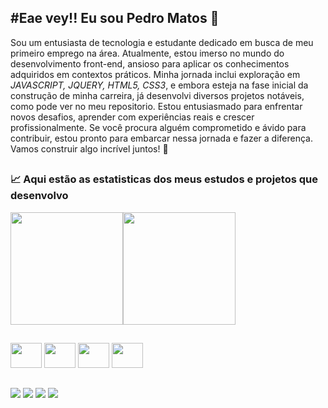 ## #Eae vey!! Eu sou Pedro Matos :frog:

Sou um entusiasta de tecnologia e estudante dedicado em busca de meu primeiro emprego na área. Atualmente, estou imerso no mundo do desenvolvimento front-end, ansioso para aplicar os conhecimentos adquiridos em contextos práticos. Minha jornada inclui exploração em *JAVASCRIPT, JQUERY, HTML5, CSS3*, e embora esteja na fase inicial da construção de minha carreira, já desenvolvi diversos projetos notáveis, como pode ver no meu repositorio. Estou entusiasmado para enfrentar novos desafios, aprender com experiências reais e crescer profissionalmente. Se você procura alguém comprometido e ávido para contribuir, estou pronto para embarcar nessa jornada e fazer a diferença. Vamos construir algo incrível juntos! 🚀

##


###  :chart_with_upwards_trend: Aqui estão as estatisticas dos meus estudos e projetos que desenvolvo 
<div>
 <img  height="180em" src="https://github-readme-stats.vercel.app/api?username=pedrodabahia&theme=shadow_green&show_icons=true"><img height="180em" src="https://github-readme-stats.vercel.app/api/top-langs/?username=pedrodabahia&layout=compact&theme=shadow_green">
</div> 

##

<div>
 <a href="https://www.w3schools.com/js/"> <img width="50" height="40" src="https://cdn.jsdelivr.net/gh/devicons/devicon/icons/javascript/javascript-original.svg"></a>
 <a href="https://jquery.com/"> <img width="50" height="40" src="https://cdn.jsdelivr.net/gh/devicons/devicon/icons/jquery/jquery-original-wordmark.svg"></a>
 <a href="https://www.w3schools.com/html/"><img width="50" height="40" src="https://cdn.jsdelivr.net/gh/devicons/devicon/icons/html5/html5-original.svg"></a>
 <a href="https://www.w3schools.com/css/"> <img width="50" height="40" src="https://cdn.jsdelivr.net/gh/devicons/devicon/icons/css3/css3-original.svg"></a>
</div>

##

<div>
 <a href="https://www.linkedin.com/in/pedro-henrique-silva-matos-197483202/"><img src="https://img.shields.io/badge/LinkedIn-0077B5?style=for-the-badge&logo=linkedin&logoColor=white"></a>
 <a href="https://www.instagram.com/henrique3973"><img src="https://img.shields.io/badge/Instagram-E4405F?style=for-the-badge&logo=instagram&logoColor=white"></a>
 <a href="https://wa.me/5573999916255"><img src="https://img.shields.io/badge/WhatsApp-25D366?style=for-the-badge&logo=whatsapp&logoColor=white"></a> 
 <a href="https://discord.gg/8nKbBFET"><img src="https://img.shields.io/badge/Discord-7289DA?style=for-the-badge&logo=discord&logoColor=white"></a> 
</div>




